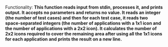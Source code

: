Functionality: **This function reads input from stdin, processes it, and prints output. It accepts no parameters and returns no value. It reads an integer (the number of test cases) and then for each test case, it reads two space-separated integers (the number of applications with a 1x1 icon and the number of applications with a 2x2 icon). It calculates the number of 2x2 icons required to cover the remaining area after using all the 1x1 icons for each application and prints the result on a new line.**